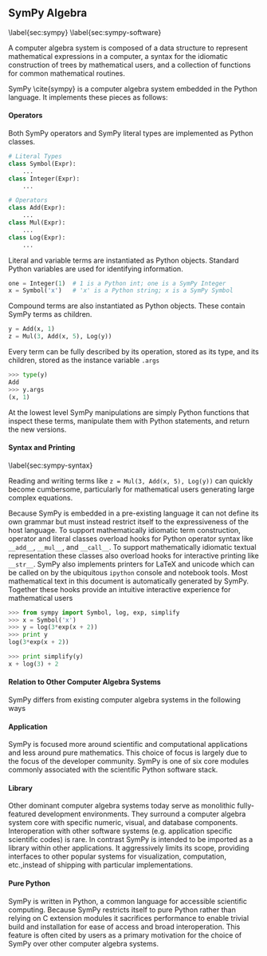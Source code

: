
SymPy Algebra
-------------

\label{sec:sympy}
\label{sec:sympy-software}

A computer algebra system is composed of a data structure to represent mathematical expressions in a computer, a syntax for the idiomatic construction of trees by mathematical users, and a collection of functions for common mathematical routines.

SymPy \cite{sympy} is a computer algebra system embedded in the Python language.  It implements these pieces as follows:

#### Operators

Both SymPy operators and SymPy literal types are implemented as Python classes.

~~~~~~~~~~Python
# Literal Types
class Symbol(Expr):
    ...
class Integer(Expr):
    ...

# Operators
class Add(Expr):
    ...
class Mul(Expr):
    ...
class Log(Expr):
    ...
~~~~~~~~~~

Literal and variable terms are instantiated as Python objects.  Standard Python variables are used for identifying information.

~~~~~~~~~~Python
one = Integer(1)  # 1 is a Python int; one is a SymPy Integer
x = Symbol('x')   # 'x' is a Python string; x is a SymPy Symbol
~~~~~~~~~~

Compound terms are also instantiated as Python objects.  These contain SymPy terms as children.

~~~~~~~~~~Python
y = Add(x, 1)
z = Mul(3, Add(x, 5), Log(y))
~~~~~~~~~~

Every term can be fully described by its operation, stored as its type, and its children, stored as the instance variable `.args`

~~~~~~~~~~Python
>>> type(y)
Add
>>> y.args
(x, 1)
~~~~~~~~~~

At the lowest level SymPy manipulations are simply Python functions that inspect these terms, manipulate them with Python statements, and return the new versions.


#### Syntax and Printing

\label{sec:sympy-syntax}

Reading and writing terms like `z = Mul(3, Add(x, 5), Log(y))` can quickly become cumbersome, particularly for mathematical users generating large complex equations.  

Because SymPy is embedded in a pre-existing language it can not define its own grammar but must instead restrict itself to the expressiveness of the host language.  To support mathematically idiomatic term construction, operator and literal classes overload hooks for Python operator syntax like `__add__`, `__mul__`, and `__call__`.  To support mathematically idiomatic textual representation these classes also overload hooks for interactive printing like `__str__`.  SymPy also implements printers for LaTeX and unicode which can be called on by the ubiquitous `ipython` console and notebook tools.  Most mathematical text in this document is automatically generated by SymPy.  Together these hooks provide an intuitive interactive experience for mathematical users

~~~~~~~~~~Python
>>> from sympy import Symbol, log, exp, simplify
>>> x = Symbol('x')
>>> y = log(3*exp(x + 2))
>>> print y
log(3*exp(x + 2))

>>> print simplify(y)
x + log(3) + 2
~~~~~~~~~~

#### Relation to Other Computer Algebra Systems 

SymPy differs from existing computer algebra systems in the following ways

#### Application

SymPy is focused more around scientific and computational applications and less around pure mathematics.  This choice of focus is largely due to the focus of the developer community.  SymPy is one of six core modules commonly associated with the scientific Python software stack.

#### Library

Other dominant computer algebra systems today serve as monolithic fully-featured development environments.  They surround a computer algebra system core with specific numeric, visual, and database components.  Interoperation with other software systems (e.g. application specific scientific codes) is rare.  In contrast SymPy is intended to be imported as a library within other applications.  It aggressively limits its scope, providing interfaces to other popular systems for visualization, computation, etc.,instead of shipping with particular implementations.

#### Pure Python

SymPy is written in Python, a common language for accessible scientific computing.  Because SymPy restricts itself to pure Python rather than relying on C extension modules it sacrifices performance to enable trivial build and installation for ease of access and broad interoperation.  This feature is often cited by users as a primary motivation for the choice of SymPy over other computer algebra systems.
